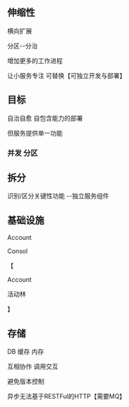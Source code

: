 



##	伸缩性



横向扩展



分区--分治

增加更多的工作进程



让小服务专注	可替换【可独立开发与部署】

##	目标

自治自愈	自包含能力的部署

但服务提供单一功能	

###	并发	分区



## 	拆分

识别/区分关键性功能	--独立服务组件



##	基础设施

Account

Consol

【

Account

活动林

】

## 存储

DB 	缓存	内存

互相协作	调用交互

避免版本控制

异步无法基于RESTFul的HTTP【需要MQ】

